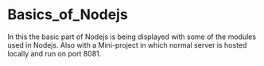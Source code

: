 # Basics_of_Nodejs
In this the basic part of Nodejs is being displayed with some of the modules used in Nodejs. Also with a Mini-project in which normal server is hosted locally and run on port 8081.
